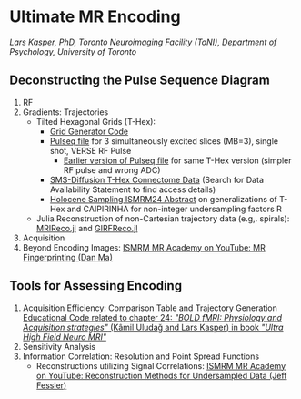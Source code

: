 Ultimate MR Encoding
====================

_Lars Kasper, PhD, Toronto Neuroimaging Facility (ToNI), Department of Psychology, University of Toronto_


Deconstructing the Pulse Sequence Diagram
-----------------------------------------

1. RF
2. Gradients: Trajectories
    - Tilted Hexagonal Grids (T-Hex): 
        - [Grid Generator Code](https://gitlab.ethz.ch/mengel/thex)
        - [Pulseq file](THex_MB3_RF_VERSE_ExampleSequence.seq) for 3 simultaneously excited slices (MB=3), single shot, VERSE RF Pulse
            - [Earlier version of Pulseq file](THex_MB3_LowADC_ExampleSequence.seq) for same T-Hex version (simpler RF pulse and wrong ADC)
        - [SMS-Diffusion T-Hex Connectome Data](https://onlinelibrary.wiley.com/doi/full/10.1002/mrm.29953) (Search for Data Availability Statement to find access details)
        - [Holocene Sampling ISMRM24 Abstract](https://submissions.mirasmart.com/ISMRM2024/ViewSubmissionFile.aspx?mode=videoabs&validate=false&sbmID=3352) on generalizations of T-Hex and CAIPIRINHA for non-integer undersampling factors R
    - Julia Reconstruction of non-Cartesian trajectory data (e.g,. spirals): [MRIReco.jl](https://github.com/MagneticResonanceImaging/MRIReco.jl) and [GIRFReco.jl](https://github.com/BRAIN-TO/GIRFReco.jl)
3. Acquisition
4. Beyond Encoding Images: [ISMRM MR Academy on YouTube: MR Fingerprinting (Dan Ma)](https://www.youtube.com/watch?v=zWO09lNGYao&list=PLbkiZxYouIu4koswmke1ZVjZrFLhkCGeb&index=4)

Tools for Assessing Encoding
----------------------------

1. Acquisition Efficiency: Comparison Table and Trajectory Generation [Educational Code related to  chapter 24: _"BOLD fMRI: Physiology and Acquisition strategies"_ (Kâmil Uludağ and Lars Kasper) in book *"Ultra High Field Neuro MRI"*](https://github.com/BRAIN-TO/book-chapter-uhf-neuro-mri)
2. Sensitivity Analysis
3. Information Correlation: Resolution and Point Spread Functions
    - Reconstructions utilizing Signal Correlations: [ISMRM MR Academy on YouTube: Reconstruction Methods for Undersampled Data (Jeff Fessler)](https://www.youtube.com/watch?v=itO5SnNKwdE&list=PLbkiZxYouIu4koswmke1ZVjZrFLhkCGeb)
